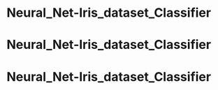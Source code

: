 # Neural_Net-Iris_dataset_Classifier
# Neural_Net-Iris_dataset_Classifier
# Neural_Net-Iris_dataset_Classifier
